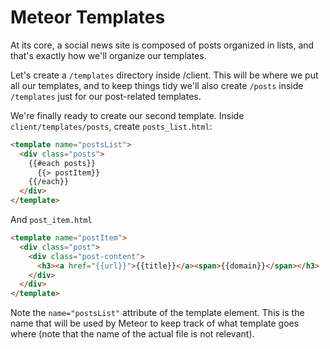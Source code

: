 # Meteor Templates

At its core, a social news site is composed of posts organized in lists, and that's exactly how we'll organize our templates.

Let's create a `/templates` directory inside /client. This will be where we put all our templates, and to keep things tidy we'll also create `/posts` inside `/templates` just for our post-related templates.

We're finally ready to create our second template. Inside `client/templates/posts`, create `posts_list.html`:

```html
<template name="postsList">
  <div class="posts">
    {{#each posts}}
      {{> postItem}}
    {{/each}}
  </div>
</template>
```

And `post_item.html`

```html
<template name="postItem">
  <div class="post">
    <div class="post-content">
      <h3><a href="{{url}}">{{title}}</a><span>{{domain}}</span></h3>
    </div>
  </div>
</template>
```

Note the `name="postsList"` attribute of the template element. This is the name that will be used by Meteor to keep track of what template goes where (note that the name of the actual file is not relevant).
